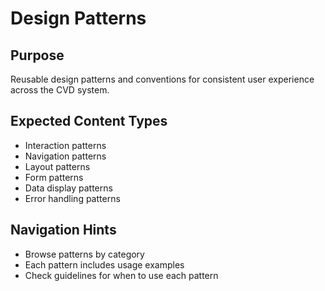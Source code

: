# Design Patterns

## Purpose
Reusable design patterns and conventions for consistent user experience across the CVD system.

## Expected Content Types
- Interaction patterns
- Navigation patterns
- Layout patterns
- Form patterns
- Data display patterns
- Error handling patterns

## Navigation Hints
- Browse patterns by category
- Each pattern includes usage examples
- Check guidelines for when to use each pattern